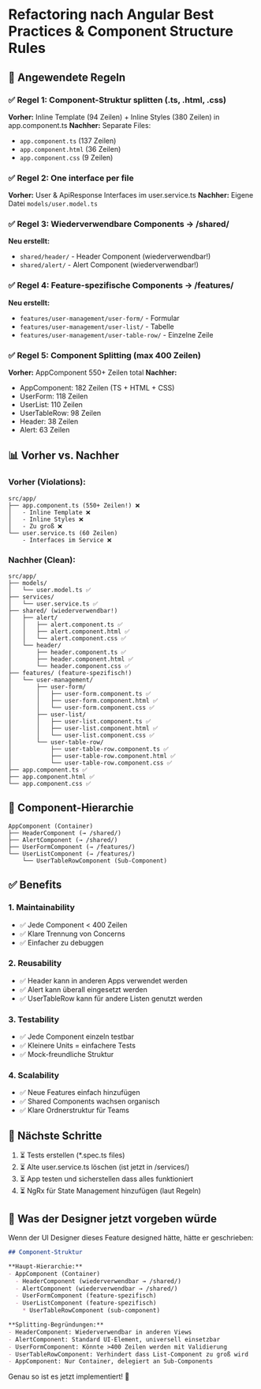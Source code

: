 # Refactoring nach Angular Best Practices & Component Structure Rules

## 🎯 Angewendete Regeln

### ✅ Regel 1: Component-Struktur splitten (.ts, .html, .css)
**Vorher:** Inline Template (94 Zeilen) + Inline Styles (380 Zeilen) in app.component.ts
**Nachher:** Separate Files:
- `app.component.ts` (137 Zeilen)
- `app.component.html` (36 Zeilen)
- `app.component.css` (9 Zeilen)

### ✅ Regel 2: One interface per file
**Vorher:** User & ApiResponse Interfaces im user.service.ts
**Nachher:** Eigene Datei `models/user.model.ts`

### ✅ Regel 3: Wiederverwendbare Components → /shared/
**Neu erstellt:**
- `shared/header/` - Header Component (wiederverwendbar!)
- `shared/alert/` - Alert Component (wiederverwendbar!)

### ✅ Regel 4: Feature-spezifische Components → /features/
**Neu erstellt:**
- `features/user-management/user-form/` - Formular
- `features/user-management/user-list/` - Tabelle
- `features/user-management/user-table-row/` - Einzelne Zeile

### ✅ Regel 5: Component Splitting (max 400 Zeilen)
**Vorher:** AppComponent 550+ Zeilen total
**Nachher:** 
- AppComponent: 182 Zeilen (TS + HTML + CSS)
- UserForm: 118 Zeilen
- UserList: 110 Zeilen
- UserTableRow: 98 Zeilen
- Header: 38 Zeilen
- Alert: 63 Zeilen

## 📊 Vorher vs. Nachher

### Vorher (Violations):
```
src/app/
├── app.component.ts (550+ Zeilen!) ❌
│   - Inline Template ❌
│   - Inline Styles ❌
│   - Zu groß ❌
└── user.service.ts (60 Zeilen)
    - Interfaces im Service ❌
```

### Nachher (Clean):
```
src/app/
├── models/
│   └── user.model.ts ✅
├── services/
│   └── user.service.ts ✅
├── shared/ (wiederverwendbar!)
│   ├── alert/
│   │   ├── alert.component.ts ✅
│   │   ├── alert.component.html ✅
│   │   └── alert.component.css ✅
│   └── header/
│       ├── header.component.ts ✅
│       ├── header.component.html ✅
│       └── header.component.css ✅
├── features/ (feature-spezifisch!)
│   └── user-management/
│       ├── user-form/
│       │   ├── user-form.component.ts ✅
│       │   ├── user-form.component.html ✅
│       │   └── user-form.component.css ✅
│       ├── user-list/
│       │   ├── user-list.component.ts ✅
│       │   ├── user-list.component.html ✅
│       │   └── user-list.component.css ✅
│       └── user-table-row/
│           ├── user-table-row.component.ts ✅
│           ├── user-table-row.component.html ✅
│           └── user-table-row.component.css ✅
├── app.component.ts ✅
├── app.component.html ✅
└── app.component.css ✅
```

## 🎨 Component-Hierarchie

```
AppComponent (Container)
├── HeaderComponent (→ /shared/)
├── AlertComponent (→ /shared/)
├── UserFormComponent (→ /features/)
└── UserListComponent (→ /features/)
    └── UserTableRowComponent (Sub-Component)
```

## ✅ Benefits

### 1. Maintainability
- ✅ Jede Component < 400 Zeilen
- ✅ Klare Trennung von Concerns
- ✅ Einfacher zu debuggen

### 2. Reusability
- ✅ Header kann in anderen Apps verwendet werden
- ✅ Alert kann überall eingesetzt werden
- ✅ UserTableRow kann für andere Listen genutzt werden

### 3. Testability
- ✅ Jede Component einzeln testbar
- ✅ Kleinere Units = einfachere Tests
- ✅ Mock-freundliche Struktur

### 4. Scalability
- ✅ Neue Features einfach hinzufügen
- ✅ Shared Components wachsen organisch
- ✅ Klare Ordnerstruktur für Teams

## 🚀 Nächste Schritte

1. ⏳ Tests erstellen (*.spec.ts files)
2. ⏳ Alte user.service.ts löschen (ist jetzt in /services/)
3. ⏳ App testen und sicherstellen dass alles funktioniert
4. ⏳ NgRx für State Management hinzufügen (laut Regeln)

## 📝 Was der Designer jetzt vorgeben würde

Wenn der UI Designer dieses Feature designed hätte, hätte er geschrieben:

```markdown
## Component-Struktur

**Haupt-Hierarchie:**
- AppComponent (Container)
  - HeaderComponent (wiederverwendbar → /shared/)
  - AlertComponent (wiederverwendbar → /shared/)
  - UserFormComponent (feature-spezifisch)
  - UserListComponent (feature-spezifisch)
    * UserTableRowComponent (sub-component)

**Splitting-Begründungen:**
- HeaderComponent: Wiederverwendbar in anderen Views
- AlertComponent: Standard UI-Element, universell einsetzbar
- UserFormComponent: Könnte >400 Zeilen werden mit Validierung
- UserTableRowComponent: Verhindert dass List-Component zu groß wird
- AppComponent: Nur Container, delegiert an Sub-Components
```

Genau so ist es jetzt implementiert! 🎉
